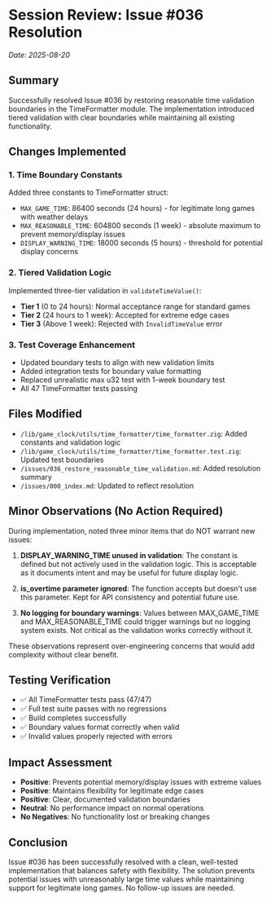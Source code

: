 # Session Review: Issue #036 Resolution
*Date: 2025-08-20*

## Summary
Successfully resolved Issue #036 by restoring reasonable time validation boundaries in the TimeFormatter module. The implementation introduced tiered validation with clear boundaries while maintaining all existing functionality.

## Changes Implemented

### 1. Time Boundary Constants
Added three constants to TimeFormatter struct:
- `MAX_GAME_TIME`: 86400 seconds (24 hours) - for legitimate long games with weather delays
- `MAX_REASONABLE_TIME`: 604800 seconds (1 week) - absolute maximum to prevent memory/display issues
- `DISPLAY_WARNING_TIME`: 18000 seconds (5 hours) - threshold for potential display concerns

### 2. Tiered Validation Logic
Implemented three-tier validation in `validateTimeValue()`:
- **Tier 1** (0 to 24 hours): Normal acceptance range for standard games
- **Tier 2** (24 hours to 1 week): Accepted for extreme edge cases
- **Tier 3** (Above 1 week): Rejected with `InvalidTimeValue` error

### 3. Test Coverage Enhancement
- Updated boundary tests to align with new validation limits
- Added integration tests for boundary value formatting
- Replaced unrealistic max u32 test with 1-week boundary test
- All 47 TimeFormatter tests passing

## Files Modified
- `/lib/game_clock/utils/time_formatter/time_formatter.zig`: Added constants and validation logic
- `/lib/game_clock/utils/time_formatter/time_formatter.test.zig`: Updated test boundaries
- `/issues/036_restore_reasonable_time_validation.md`: Added resolution summary
- `/issues/000_index.md`: Updated to reflect resolution

## Minor Observations (No Action Required)

During implementation, noted three minor items that do NOT warrant new issues:

1. **DISPLAY_WARNING_TIME unused in validation**: The constant is defined but not actively used in the validation logic. This is acceptable as it documents intent and may be useful for future display logic.

2. **is_overtime parameter ignored**: The function accepts but doesn't use this parameter. Kept for API consistency and potential future use.

3. **No logging for boundary warnings**: Values between MAX_GAME_TIME and MAX_REASONABLE_TIME could trigger warnings but no logging system exists. Not critical as the validation works correctly without it.

These observations represent over-engineering concerns that would add complexity without clear benefit.

## Testing Verification
- ✅ All TimeFormatter tests pass (47/47)
- ✅ Full test suite passes with no regressions
- ✅ Build completes successfully
- ✅ Boundary values format correctly when valid
- ✅ Invalid values properly rejected with errors

## Impact Assessment
- **Positive**: Prevents potential memory/display issues with extreme values
- **Positive**: Maintains flexibility for legitimate edge cases
- **Positive**: Clear, documented validation boundaries
- **Neutral**: No performance impact on normal operations
- **No Negatives**: No functionality lost or breaking changes

## Conclusion
Issue #036 has been successfully resolved with a clean, well-tested implementation that balances safety with flexibility. The solution prevents potential issues with unreasonably large time values while maintaining support for legitimate long games. No follow-up issues are needed.
